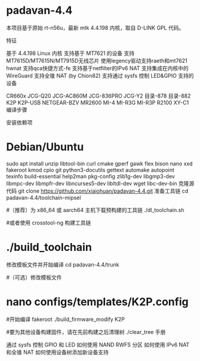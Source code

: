 # padavan-4.4
本项目基于原始 rt-n56u，最新 mtk 4.4.198 内核，取自 D-LINK GPL 代码。

特征

基于 4.4.198 Linux 内核
支持基于 MT7621 的设备
支持MT7615D/MT7615N/MT7915D无线芯片
使用legency驱动支持raeth和mt7621 hwnat
支持qca快捷方式-fe
支持基于netfilter的IPv6 NAT
支持集成在内核中的 WireGuard
支持全锥 NAT (by Chion82)
支持通过 sysfs 控制 LED&GPIO
支持的设备

CR660x
JCG-Q20
JCG-AC860M
JCG-836PRO
JCG-Y2
目录-878
目录-882
K2P
K2P-USB
NETGEAR-BZV
MR2600
MI-4
MI-R3G
MI-R3P
R2100
XY-C1
编译步骤

安装依赖项
# Debian/Ubuntu
sudo apt install unzip libtool-bin curl cmake gperf gawk flex bison nano xxd \
    fakeroot kmod cpio git python3-docutils gettext automake autopoint \
    texinfo build-essential help2man pkg-config zlib1g-dev libgmp3-dev \
    libmpc-dev libmpfr-dev libncurses5-dev libltdl-dev wget libc-dev-bin
克隆源代码
git clone https://github.com/xiaiohuan/padavan-4.4.git
准备工具链
cd padavan-4.4/toolchain-mipsel

#（推荐）为 x86_64 或 aarch64 主机下载预构建的工具链
./dl_toolchain.sh

#或者使用 crosstool-ng 构建工具链
# ./build_toolchain
修改模板文件并开始编译
cd padavan-4.4/trunk

#（可选）修改模板文件
# nano configs/templates/K2P.config

#开始编译
fakeroot ./build_firmware_modify K2P

#要为其他设备构建固件，请在先前构建之后清理树
./clear_tree
手册

通过 sysfs 控制 GPIO 和 LED
如何使用 NAND RWFS 分区
如何使用 IPv6 NAT 和全锥 NAT
如何使用设备树添加新设备支持
